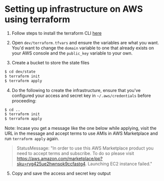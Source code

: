 # Setting up infrastructure on AWS using terraform
1. Follow steps to install the terraform CLI [here](https://www.terraform.io/intro/getting-started/install.html)

2. Open `dev/terraform.tfvars` and ensure the variables are what you want. You'd want to change the `domain` variable to one that already exists on your AWS console and the `public_key` variable to your own.

3. Create a bucket to store the state files
```sh
$ cd dev/state
$ terraform init
$ terraform apply
```

4. Do the following to create the infrastructure, ensure that you've configured your access and secret key in `~/.aws/credentials` before proceeding:
```sh
$ cd ..
$ terraform init
$ terraform apply
```
Note: Incase you get a message like the one below while applying, visit the URL in the message and accept terms to use AMIs in AWS Marketplace and run `terraform apply` again.
> StatusMessage: "In order to use this AWS Marketplace product you need to accept terms and subscribe. To do so please visit https://aws.amazon.com/marketplace/pp?sku=ryg425ue2hwnsok9ccfastg4. Launching EC2 instance failed." 

5. Copy and save the access and secret key output
